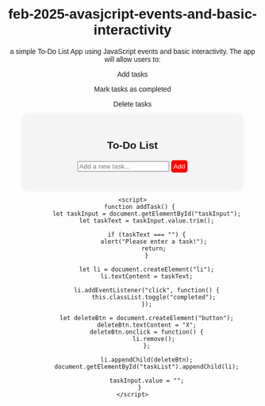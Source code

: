 # feb-2025-avasjcript-events-and-basic-interactivity

 a simple To-Do List App using JavaScript events and basic interactivity. The app will allow users to:

Add tasks

Mark tasks as completed

Delete tasks


<!DOCTYPE html>
<html lang="en">
<head>
    <meta charset="UTF-8">
    <meta name="viewport" content="width=device-width, initial-scale=1.0">
    <title>To-Do List</title>
    <style>
        body {
            font-family: Arial, sans-serif;
            text-align: center;
            margin: 50px;
        }
        .container {
            max-width: 400px;
            margin: auto;
            background: #f4f4f4;
            padding: 20px;
            border-radius: 8px;
            box-shadow: 0 0 10px rgba(0, 0, 0, 0.1);
        }
        ul {
            list-style: none;
            padding: 0;
        }
        li {
            display: flex;
            justify-content: space-between;
            background: white;
            padding: 10px;
            margin: 5px 0;
            border-radius: 5px;
            cursor: pointer;
        }
        .completed {
            text-decoration: line-through;
            color: gray;
        }
        button {
            background: red;
            color: white;
            border: none;
            padding: 5px;
            cursor: pointer;
            border-radius: 5px;
        }
    </style>
</head>
<body>
    <div class="container">
        <h2>To-Do List</h2>
        <input type="text" id="taskInput" placeholder="Add a new task...">
        <button onclick="addTask()">Add</button>
        <ul id="taskList"></ul>
    </div>

    <script>
        function addTask() {
            let taskInput = document.getElementById("taskInput");
            let taskText = taskInput.value.trim();
            
            if (taskText === "") {
                alert("Please enter a task!");
                return;
            }
            
            let li = document.createElement("li");
            li.textContent = taskText;
            
            li.addEventListener("click", function() {
                this.classList.toggle("completed");
            });
            
            let deleteBtn = document.createElement("button");
            deleteBtn.textContent = "X";
            deleteBtn.onclick = function() {
                li.remove();
            };
            
            li.appendChild(deleteBtn);
            document.getElementById("taskList").appendChild(li);
            
            taskInput.value = "";
        }
    </script>
</body>
</html>
